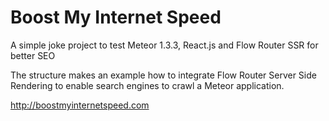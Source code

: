 # Boost My Internet Speed
A simple joke project to test Meteor 1.3.3, React.js and Flow Router SSR for better SEO

The structure makes an example how to integrate Flow Router Server Side Rendering to enable search engines to crawl a Meteor application.

http://boostmyinternetspeed.com
